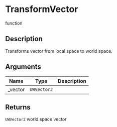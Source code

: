 # TransformVector

<span class="badge badge-secondary">function</span>

## Description
Transforms vector from local space to world space.

## Arguments
| Name | Type | Description |
| ---- | ---- | ----------- |
| _vector | `UWVector2` |  |

## Returns
`UWVector2` world space vector